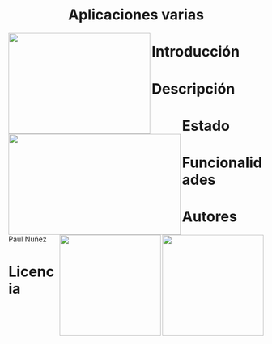 # <h1 align="center"> Aplicaciones varias </h1>

<img align="left" width="280" height="200" src="https://github.com/Paul243654/Aplicaciones_varias/assets/112754073/6ee8efbd-fec1-4a73-9552-ce0ec1f9aea7"> 
<img align="left" width="340" height="200" src="https://github.com/Paul243654/Aplicaciones_varias/assets/112754073/1411a2d9-511d-4fd9-ad37-37696e20ffbb"> 
<img align="right" width="200" height="200" src="https://github.com/Paul243654/Aplicaciones_varias/assets/112754073/0788c399-2685-499d-9327-736bfe2b9d6a">
<img align="right" width="200" height="200" src="https://github.com/Paul243654/Aplicaciones_varias/assets/112754073/59105dfe-4ef2-4f04-b173-4d41f4812ffa">

# Introducción

# Descripción

# Estado




# Funcionalidades



# Autores

Paul Nuñez

# Licencia
